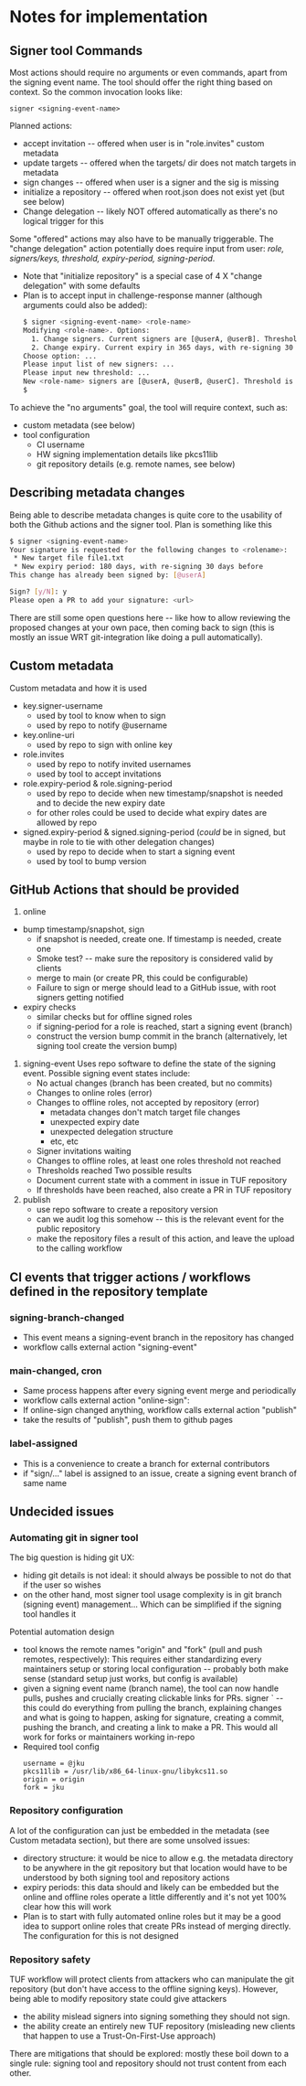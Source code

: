 # Notes for implementation

## Signer tool Commands

Most actions should require no arguments or even commands, apart from the
signing event name. The tool should offer the right thing based on context.
So the common invocation looks like:

`signer <signing-event-name>`

Planned actions:
  * accept invitation -- offered when user is in "role.invites" custom metadata
  * update targets -- offered when the targets/ dir does not match targets in metadata
  * sign changes -- offered when user is a signer and the sig is missing
  * initialize a repository -- offered when root.json does not exist yet (but see below)
  * Change delegation -- likely NOT offered automatically as there's no logical
    trigger for this

Some  "offered" actions may also have to be manually triggerable. The
"change delegation" action potentially does require input from user: _role,
signers/keys, threshold, expiry-period, signing-period_.
  * Note that "initialize repository" is a special case of 4 X "change
    delegation" with some defaults
  * Plan is to accept input in challenge-response manner (although arguments
    could also be added):
    ```bash
    $ signer <signing-event-name> <role-name>
    Modifying <role-name>. Options:
      1. Change signers. Current signers are [@userA, @userB]. Threshold is 1.
      2. Change expiry. Current expiry in 365 days, with re-signing 30 days before
    Choose option: ...
    Please input list of new signers: ...
    Please input new threshold: ...
    New <role-name> signers are [@userA, @userB, @userC]. Threshold is 2.
    $ 
    ```

To achieve the "no arguments" goal, the tool will require context, such as:
* custom metadata (see below)
* tool configuration
  * CI username
  * HW signing implementation details like pkcs11lib
  * git repository details (e.g. remote names, see below)

## Describing metadata changes

Being able to describe metadata changes is quite core to the usability of both
the Github actions and the signer tool. Plan is something like this

```bash
$ signer <signing-event-name>
Your signature is requested for the following changes to <rolename>:
 * New target file file1.txt
 * New expiry period: 180 days, with re-signing 30 days before
This change has already been signed by: [@userA]

Sign? [y/N]: y
Please open a PR to add your signature: <url>
```

There are still some open questions here -- like how to allow reviewing the proposed
changes at your own pace, then coming back to sign (this is mostly an issue WRT
git-integration like doing a pull automatically). 

## Custom metadata 

Custom metadata and how it is used

* key.signer-username
  * used by tool to know when to sign
  * used by repo to notify @username
* key.online-uri
  * used by repo to sign with online key
* role.invites
  * used by repo to notify invited usernames
  * used by tool to accept invitations
* role.expiry-period & role.signing-period
  * used by repo to decide when new timestamp/snapshot is needed and to decide the new expiry date
  * for other roles could be used to decide what expiry dates are allowed by repo
* signed.expiry-period & signed.signing-period (_could_ be in signed, but maybe in role to tie with other delegation changes)
  * used by repo to decide when to start a signing event
  * used by tool to bump version

## GitHub Actions that should be provided

1. online
  * bump timestamp/snapshot, sign
    * if snapshot is needed, create one. If timestamp is needed, create one
    * Smoke test? -- make sure the repository is considered valid by clients
    * merge to main (or create PR, this could be configurable)
    * Failure to sign or merge should lead to a GitHub issue, with root signers
      getting notified
  * expiry checks
    * similar checks but for offline signed roles
    * if signing-period for a role is reached, start a signing event (branch)
    * construct the version bump commit in the branch
      (alternatively, let signing tool create the version bump)
1. signing-event
   Uses repo software to define the state of the signing event.
   Possible signing event states include:
   * No actual changes (branch has been created, but no commits)
   * Changes to online roles (error)
   * Changes to offline roles, not accepted by repository (error)
     * metadata changes don't match target file changes
     * unexpected expiry date
     * unexpected delegation structure
     * etc, etc
   * Signer invitations waiting
   * Changes to offline roles, at least one roles threshold not reached
   * Thresholds reached
   Two possible results
   * Document current state with a comment in issue in TUF repository
   * If thresholds have been reached, also create a PR in TUF repository
1. publish
   * use repo software to create a repository version
   * can we audit log this somehow -- this is the relevant event for the public repository 
   * make the repository files a result of this action, and leave the upload
     to the calling workflow

## CI events that trigger actions / workflows defined in the repository template 

### signing-branch-changed

* This event means a signing-event branch in the repository has changed
* workflow calls external action "signing-event"

### main-changed, cron

* Same process happens after every signing event merge and periodically
* workflow calls external action "online-sign":
* If online-sign changed anything, workflow calls external action "publish"
* take the results of "publish", push them to github pages

### label-assigned

* This is a convenience to create a branch for external contributors
* if "sign/..." label is assigned to an issue, create a signing event branch of same name

## Undecided issues

### Automating git in signer tool

The big question is hiding git UX:
* hiding git details is not ideal: it should always be possible to not do that
  if the user so wishes
* on the other hand, most signer tool usage complexity is in git branch
  (signing event) management... Which can be simplified if the signing tool
  handles it

Potential automation design
* tool knows the remote names "origin" and "fork" (pull and push remotes, respectively): This requires either standardizing every maintainers setup or storing local configuration -- probably both make sense (standard setup just works, but config is available)
* given a signing event name (branch name), the tool can now handle pulls, pushes and crucially creating clickable links for PRs.
signer <signing-event>` -- this could do everything from pulling the branch, explaining changes and what is going to happen, asking for signature, creating a commit, pushing the branch, and creating a link to make a PR. This would all work for forks or maintainers working in-repo
* Required tool config
  ```
  username = @jku
  pkcs11lib = /usr/lib/x86_64-linux-gnu/libykcs11.so
  origin = origin
  fork = jku
  ```

### Repository configuration

A lot of the configuration can just be embedded in the metadata (see Custom
metadata section), but there are some unsolved issues:
* directory structure: it would be nice to allow e.g. the metadata directory to
  be anywhere in the git repository but that location would have to be
  understood by both signing tool and repository actions
* expiry periods: this data should and likely can be embedded but the online
  and offline roles operate a little differently and it's not yet 100% clear
  how this will work
* Plan is to start with fully automated online roles but it may be a good idea
  to support online roles that create PRs instead of merging directly. The
  configuration for this is not designed

### Repository safety

TUF workflow will protect clients from attackers who can manipulate the git
repository (but don't have access to the offline signing keys). However, being
able to modify repository state could give attackers
* the ability mislead signers into signing something they should not sign.
* the ability create an entirely new TUF repository (misleading new clients
  that happen to use a Trust-On-First-Use approach)

There are mitigations that should be explored: mostly these boil down to a
single rule: signing tool and repository should not trust content from each
other.
